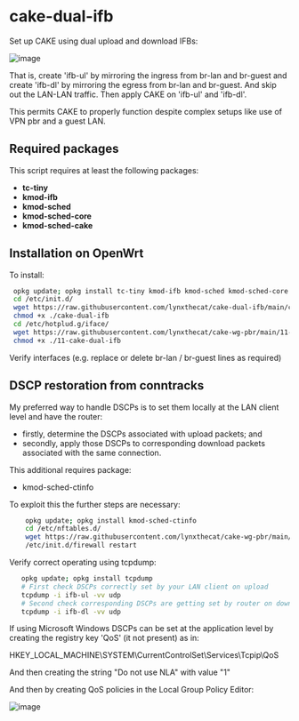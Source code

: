 # cake-dual-ifb
Set up CAKE using dual upload and download IFBs:

![image](https://user-images.githubusercontent.com/10721999/186377537-70b37cdf-1d41-419c-9e97-6facfef3e52e.png)

That is, create 'ifb-ul' by mirroring the ingress from br-lan and br-guest and create 'ifb-dl' by mirroring the egress from br-lan and br-guest. And skip out the LAN-LAN traffic. Then apply CAKE on 'ifb-ul' and 'ifb-dl'. 

This permits CAKE to properly function despite complex setups like use of VPN pbr and a guest LAN.

## Required packages

This script requires at least the following packages:

- **tc-tiny**
- **kmod-ifb**
- **kmod-sched**
- **kmod-sched-core**
- **kmod-sched-cake**

## Installation on OpenWrt

To install:

  ```bash
   opkg update; opkg install tc-tiny kmod-ifb kmod-sched kmod-sched-core kmod-sched-cake
   cd /etc/init.d/
   wget https://raw.githubusercontent.com/lynxthecat/cake-dual-ifb/main/cake-dual-ifb
   chmod +x ./cake-dual-ifb
   cd /etc/hotplud.g/iface/
   wget https://raw.githubusercontent.com/lynxthecat/cake-wg-pbr/main/11-cake-dual-ifb
   chmod +x ./11-cake-dual-ifb
   ```
   
   Verify interfaces (e.g. replace or delete br-lan / br-guest lines as required)
   
 ## DSCP restoration from conntracks
 
 My preferred way to handle DSCPs is to set them locally at the LAN client level and have the router:
 
- firstly, determine the DSCPs associated with upload packets; and
- secondly, apply those DSCPs to corresponding download packets associated with the same connection.
 
 This additional requires package:

- kmod-sched-ctinfo

 To exploit this the further steps are necessary:
 
  ```bash
      opkg update; opkg install kmod-sched-ctinfo
      cd /etc/nftables.d/
      wget https://raw.githubusercontent.com/lynxthecat/cake-wg-pbr/main/cake-dual-ifb.nft
      /etc/init.d/firewall restart
   ```
 
 Verify correct operating using tcpdump:
 
   ```bash
      opkg update; opkg install tcpdump
      # First check DSCPs correctly set by your LAN client on upload
      tcpdump -i ifb-ul -vv udp
      # Second check corresponding DSCPs are getting set by router on download
      tcpdump -i ifb-dl -vv udp
   ``` 
   
If using Microsoft Windows DSCPs can be set at the application level by creating the registry key 'QoS' (it not present) as in:

HKEY_LOCAL_MACHINE\SYSTEM\CurrentControlSet\Services\Tcpip\QoS

And then creating the string "Do not use NLA" with value "1"

And then by creating QoS policies in the Local Group Policy Editor:

![image](https://user-images.githubusercontent.com/10721999/187459845-8801fac4-dfbc-45aa-8981-54d68adab297.png)


